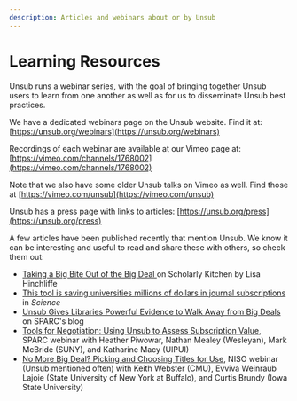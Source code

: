 ```yaml
---
description: Articles and webinars about or by Unsub
---
```


# Learning Resources

Unsub runs a webinar series, with the goal of bringing together Unsub users to learn from one another as well as for us to disseminate Unsub best practices.&#x20;

We have a dedicated webinars page on the Unsub website. Find it at: [https://unsub.org/webinars](https://unsub.org/webinars)

Recordings of each webinar are available at our Vimeo page at: [https://vimeo.com/channels/1768002](https://vimeo.com/channels/1768002)

Note that we also have some older Unsub talks on Vimeo as well. Find those at [https://vimeo.com/unsub](https://vimeo.com/unsub)

Unsub has a press page with links to articles: [https://unsub.org/press](https://unsub.org/press)

A few articles have been published recently that mention Unsub. We know it can be interesting and useful to read and share these with others, so check them out:

* [Taking a Big Bite Out of the Big Deal ](https://scholarlykitchen.sspnet.org/2020/05/19/taking-a-big-bite-out-of-the-big-deal/)on Scholarly Kitchen by Lisa Hinchliffe
* [This tool is saving universities millions of dollars in journal subscriptions](https://www.sciencemag.org/news/2020/07/tool-saving-universities-millions-dollars-journal-subscriptions) in _Science_
* [Unsub Gives Libraries Powerful Evidence to Walk Away from Big Deals](https://sparcopen.org/news/2020/unsub-gives-libraries-powerful-evidence-to-walk-away-from-big-deals/) on SPARC's blog
* [Tools for Negotiation: Using Unsub to Assess Subscription Value](https://us02web.zoom.us/rec/play/6ZQqd-D-qj03HYeS5ASDBv4rW9TuLKus0SZPr6VexErmUHIAMFGnZbNGYbRfWMJqTCSu1P1QU\_dND0Is?continueMode=true), SPARC webinar with Heather Piwowar, Nathan Mealey (Wesleyan), Mark McBride (SUNY), and Katharine Macy (UIPUI)
* [No More Big Deal? Picking and Choosing Titles for Use](https://www.niso.org/events/2020/07/no-more-big-deal-picking-and-choosing-titles-use), NISO webinar (Unsub mentioned often) with Keith Webster (CMU), Evviva Weinraub Lajoie (State University of New York at Buffalo), and Curtis Brundy (Iowa State University)
